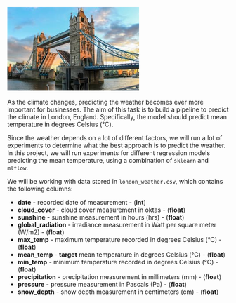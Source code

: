 ![tower_bridge](tower_bridge.jpg)

As the climate changes, predicting the weather becomes ever more important for businesses. The aim of this task is to build a pipeline to predict the climate in London, England. Specifically, the model should predict mean temperature in degrees Celsius (°C).

Since the weather depends on a lot of different factors, we will run a lot of experiments to determine what the best approach is to predict the weather. In this project, we will run experiments for different regression models predicting the mean temperature, using a combination of `sklearn` and `mlflow`.

We will be working with data stored in `london_weather.csv`, which contains the following columns:
- **date** - recorded date of measurement - (**int**)
- **cloud_cover** - cloud cover measurement in oktas - (**float**)
- **sunshine** - sunshine measurement in hours (hrs) - (**float**)
- **global_radiation** - irradiance measurement in Watt per square meter (W/m2) - (**float**)
- **max_temp** - maximum temperature recorded in degrees Celsius (°C) - (**float**)
- **mean_temp** - **target** mean temperature in degrees Celsius (°C) - (**float**)
- **min_temp** - minimum temperature recorded in degrees Celsius (°C) - (**float**)
- **precipitation** - precipitation measurement in millimeters (mm) - (**float**)
- **pressure** - pressure measurement in Pascals (Pa) - (**float**)
- **snow_depth** - snow depth measurement in centimeters (cm) - (**float**)
